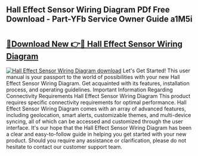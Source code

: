 ## Hall Effect Sensor Wiring Diagram PDf Free Download - Part-YFb Service Owner Guide a1M5i

# <h2><a href="http://dfttbjc.blite.top/?on=Hall+Effect+Sensor+Wiring+Diagram">🔗Download New 👉🔴 Hall Effect Sensor Wiring Diagram</a></h2>

[![Hall Effect Sensor Wiring Diagram download](https://i.imgur.com/lujVjoI.png)](http://dfttbjc.blite.top/?on=Hall+Effect+Sensor+Wiring+Diagram)
Let's Get Started! This user manual is your passport to the world of possibilities with your new Hall Effect Sensor Wiring Diagram. Get acquainted with its features, installation process, and operating guidelines. Important Information Regarding Connectivity Requirements Hall Effect Sensor Wiring Diagram This product requires specific connectivity requirements for optimal performance. Hall Effect Sensor Wiring Diagram comes with an array of advanced features, including geolocation, smart alerts, customizable themes, and multi-device syncing, all of which can be accessed and customized through the user interface. It's our hope that the Hall Effect Sensor Wiring Diagram has been a clear and easy-to-follow guide in helping you get started with your new product. Should you require any assistance or clarification, please do not hesitate to contact our customer support team.

